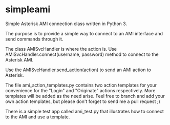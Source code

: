 # simpleami
Simple Asterisk AMI connection class written in Python 3.

The purpose is to provide a simple way to connect to an AMI interface and send commands through it.

The class AMISvcHandler is where the action is. Use AMISvcHandler.connect(username, password) method to connect to the Asterisk AMI.

Use the AMISvcHandler.send_action(action) to send an AMI action to Asterisk.

The file ami_action_templates.py contains two action templates for your convenience for the "Login" and "Originate" actions respectively. More templates will be added as the need arise. Feel free to branch and add your own action templates, but please don't forget to send me a pull request ;)

There is a simple test app called ami_test.py that illustrates how to connect to the AMI and use a template.

